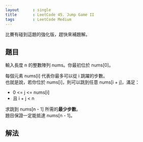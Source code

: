 ```yaml
---
layout      : single
title       : LeetCode 45. Jump Game II
tags        : LeetCode Medium
---
```


比賽有碰到這題的強化版，趕快來補題解。  

## 題目

輸入長度 n 的整數陣列 nums。你最初位於 nums[0]。  

每個元素 nums[i] 代表你最多可以從 i 跳躍的步數。  
也就是說，若你位於 nums[i]，則可以跳到任意 nums[i + j]，滿足：  

- 0 <= j <= nums[i]  
- 且 i + j < n  

求跳到 nums[n - 1] 所需的**最少步數**。  
題目保證一定能抵達 nums[n - 1]。  

## 解法
